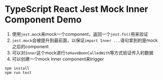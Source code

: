 TypeScript React Jest Mock Inner Component Demo
=============================================

1. 使用`jest.mock`来mock一个component，返回一个`jest.fn()`用来验证
2. `jest.mock`会被提升到最前面，以保证`import Inner ...`语句拿到的是mock之后的component
3. 可以对`Inner`这个mock进行`toHaveBeenCalledWith`等方式验证传入的数据
4. 可以创建一个mock inner component来trigger

```
npm install
npm run test
```
